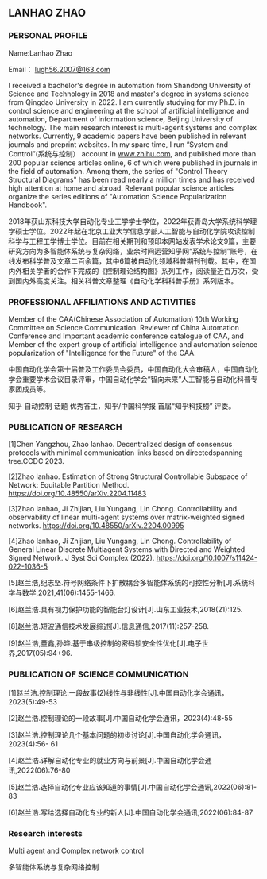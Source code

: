 ## LANHAO ZHAO
### PERSONAL PROFILE
Name:Lanhao Zhao

Email： lugh56.2007@163.com

I received a bachelor's degree in automation from Shandong University of Science and Technology in 2018 and master's degree in systems science from Qingdao University in 2022. I am currently studying for my Ph.D. in control science and engineering at the school of artificial intelligence and automation, Department of information science, Beijing University of technology. The main research interest is multi-agent systems and complex networks. Currently, 9 academic papers have been published in relevant journals and preprint websites. In my spare time, I run “System and Control”(系统与控制） account in www.zhihu.com, and published more than 200 popular science articles online, 6 of which were published in journals in the field of automation. Among them, the series of "Control Theory Structural Diagrams" has been read nearly a million times and has received high attention at home and abroad. Relevant popular science articles organize the series editions of "Automation Science Popularization Handbook".

2018年获山东科技大学自动化专业工学学士学位，2022年获青岛大学系统科学理学硕士学位。2022年起在北京工业大学信息学部人工智能与自动化学院攻读控制科学与工程工学博士学位。目前在相关期刊和预印本网站发表学术论文9篇，主要研究方向为多智能体系统与复杂网络，业余时间运营知乎网“系统与控制”账号，在线发布科学普及文章二百余篇，其中6篇被自动化领域科普期刊刊载。其中，在国内外相关学者的合作下完成的《控制理论结构图》系列工作，阅读量近百万次，受到国内外高度关注。相关科普文章整理《自动化学科科普手册》系列版本。

### PROFESSIONAL AFFILIATIONS AND ACTIVITIES
Member of the CAA(Chinese Association of Automation) 10th Working Committee on Science Communication. Reviewer of China Automation Conference and Important academic conference catalogue of CAA, and Member of the expert group of artificial intelligence and automation science popularization of "Intelligence for the Future" of the CAA.

中国自动化学会第十届普及工作委员会委员，中国自动化大会审稿人，中国自动化学会重要学术会议目录评审，中国自动化学会“智向未来”人工智能与自动化科普专家团成员等。

知乎 自动控制 话题 优秀答主，知乎/中国科学报 首届“知乎科技榜” 评委。


### PUBLICATION OF RESEARCH
[1]Chen Yangzhou, Zhao lanhao. Decentralized design of consensus protocols with minimal communication links based on directedspanning tree.CCDC 2023.

[2]Zhao lanhao. Estimation of Strong Structural Controllable Subspace of Network: Equitable Partition Method.
https://doi.org/10.48550/arXiv.2204.11483

[3]Zhao lanhao, Ji Zhijian, Liu Yungang, Lin Chong. Controllability and observability of linear multi-agent systems over matrix-weighted signed networks.
https://doi.org/10.48550/arXiv.2204.00995

[4]Zhao lanhao, Ji Zhijian, Liu Yungang, Lin Chong. Controllability of General Linear Discrete Multiagent Systems with Directed and Weighted Signed Network. J Syst Sci Complex (2022). https://doi.org/10.1007/s11424-022-1036-5

[5]赵兰浩,纪志坚.符号网络条件下扩散耦合多智能体系统的可控性分析[J].系统科学与数学,2021,41(06):1455-1466.

[6]赵兰浩.具有视力保护功能的智能台灯设计[J].山东工业技术,2018(21):125.

[8]赵兰浩.短波通信技术发展综述[J].信息通信,2017(11):257-258.

[9]赵兰浩,董鑫,孙晔.基于串级控制的密码锁安全性优化[J].电子世界,2017(05):94+96.

### PUBLICATION OF SCIENCE COMMUNICATION
[1]赵兰浩.控制理论:一段故事(2)线性与非线性[J].中国自动化学会通讯，2023(5):49-53

[2]赵兰浩.控制理论的一段故事[J].中国自动化学会通讯，2023(4):48-55

[3]赵兰浩.控制理论几个基本问题的初步讨论[J].中国自动化学会通讯，2023(4):56-
61

[4]赵兰浩.详解自动化专业的就业方向与前景[J].中国自动化学会通讯,2022(06):76-80

[5]赵兰浩.选择自动化专业应该知道的事情[J].中国自动化学会通讯,2022(06):81-83

[6]赵兰浩.写给选择自动化专业的新人[J].中国自动化学会通讯,2022(06):84-87

### Research interests
Multi agent and Complex network control

多智能体系统与复杂网络控制




